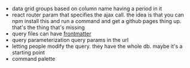 * data grid groups based on column name having a period in it
* react router param that specifies the ajax call. the idea is that you can npm install this and run a command and get a github pages thing up. that's the thing that's missing
* query files can have [frontmatter](https://github.com/jxson/front-matter)
* query parameterization query params in the url
* letting people modify the query. they have the whole db. maybe it's a starting point
* command palette